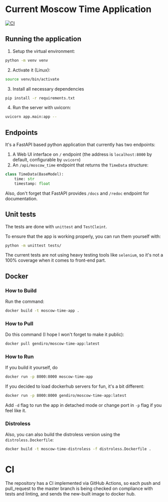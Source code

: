 # Current Moscow Time Application

[![CI](https://github.com/Gendiro/S25-core-course-labs/actions/workflows/ci.yml/badge.svg)](https://github.com/my-username/my-project/actions)

## Running the application

1. Setup the virtual environment:
```bash
python -m venv venv
```
2. Activate it (Linux):
```bash
source venv/bin/activate
```
3. Install all necessary dependencies
```bash
pip install -r requirements.txt
```

4. Run the server with uvicorn:
```bash
uvicorn app.main:app --
```

## Endpoints

It's a FastAPI based python application that currently has two endpoints:

1. A Web UI interface on `/` endpoint (the address is `localhost:8000` by default, configurable by `uvicorn`)
2. An `/api/moscow_time` endpoint that returns the `TimeData` structure: 

```python
class TimeData(BaseModel):
    time: str
    timestamp: float
```

Also, don't forget that FastAPI provides `/docs` and `/redoc` endpoint for documentation.

## Unit tests

The tests are done with `unittest` and `TestCleint`. 

To ensure that the app is working properly, you can run them yourself with:
```bash
python -m unittest tests/
```

The current tests are not using heavy testing tools like `selenium`, so it's not a 100% coverage when it
comes to front-end part.

## Docker

### How to Build

Run the command:

```bash
docker build -t moscow-time-app .
```

### How to Pull

Do this command (I hope I won't forget to make it public):

```bash
docker pull gendiro/moscow-time-app:latest
```

### How to Run

If you build it yourself, do
```bash
docker run -p 8000:8000 moscow-time-app
```

If you decided to load dockerhub servers for fun, it's a bit different:
```bash
docker run -p 8000:8000 gendiro/moscow-time-app:latest
```

Add `-d` flag to run the app in detached mode or change port in `-p` flag if you feel like it.

### Distroless

Also, you can also build the distroless version using the `distroless.Dockerfile`:

```bash
docker build -t moscow-time-distroless -f distroless.Dockerfile .
```

# CI

The repository has a CI implemented via GitHub Actions, so each push and pull_request to the master branch is 
being checked on compliance with tests and linting, and sends the new-built image to docker hub.
